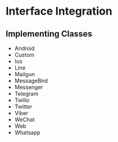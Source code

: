 

# Interface Integration

## Implementing Classes

* Android
* Custom
* Ios
* Line
* Mailgun
* MessageBird
* Messenger
* Telegram
* Twilio
* Twitter
* Viber
* WeChat
* Web
* Whatsapp


